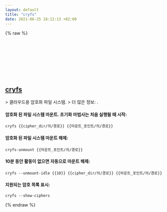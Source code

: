 ```yaml
---
layout: default
title: "cryfs"
date: 2021-06-25 18:12:13 +02:00
---
```

{% raw %}
<h2 id="cryfs">
  <a href="/ko/common/cryfs.html">cryfs</a> <a href="#cryfs"><svg class="icon">
    <use href="/assets/images/unicode_sprite.svg#link" />
  </svg></a>
</h2>
> 클라우드용 암호화 파일 시스템.
> 더 많은 정보: <https://www.cryfs.org/>.

#### 암호화 된 파일 시스템 마운트. 초기화 마법사는 처음 실행될 때 시작:
```shell
cryfs {{cipher_dir/의/경로}} {{마운트_포인트/의/경로}}
```
#### 암호화 된 파일 시스템 마운트 해제:
```shell
cryfs-unmount {{마운트_포인트/의/경로}}
```
#### 10분 동안 활동이 없으면 자동으로 마운트 해제:
```shell
cryfs --unmount-idle {{10}} {{cipher_dir/의/경로}} {{마운트_포인트/의/경로}}
```
#### 지원되는 암호 목록 표시:
```shell
cryfs --show-ciphers
```
{% endraw %}